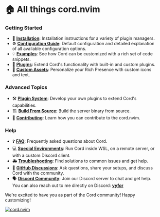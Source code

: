 # 🏠 All things cord.nvim

### Getting Started
- 🚀 **[Installation](../../README.md#-installation)**: Installation instructions for a variety of plugin managers.
- ⚙️ **[Configuration Guide](./Configuration.md)**: Default configuration and detailed explanation of all available configuration options.
- 💡 **[Examples](./Examples.md)**: See how Cord can be customized with a rich set of code snippets.
- 🔌 **[Plugins](./Plugins.md)**: Extend Cord's functionality with built-in and custom plugins.
- 🎨 **[Custom Assets](./Assets.md)**: Personalize your Rich Presence with custom icons and text.

### Advanced Topics
- 🛠️ **[Plugin System](./Plugin-System.md)**: Develop your own plugins to extend Cord's capabilities.
- 🏗️ **[Build From Source](./Build.md)**: Build the server binary from source.
- 🤝 **[Contributing](./Contributing.md)**:  Learn how you can contribute to the cord.nvim.

### Help
- ❓ **[FAQ](./FAQ.md)**: Frequently asked questions about Cord.
- 💻 **[Special Environments](./Special-Environments.md)**: Run Cord inside WSL, on a remote server, or with a custom Discord client.
- 🚑 **[Troubleshooting](./Troubleshooting.md)**: Find solutions to common issues and get help.
- 💬 **[GitHub Discussions](https://github.com/vyfor/cord.nvim/discussions)**: Ask questions, share your setups, and discuss Cord with the community.
- 🗣️ **[Discord Community](https://discord.gg/q9rC4bjCHv)**: Join our Discord server to chat and get help. You can also reach out to me directly on Discord: <a href="https://discord.com/users/446729269872427018">**vyfor**</a>

We're excited to have you as part of the Cord community! Happy customizing!

<div><a href="https://discord.gg/q9rC4bjCHv"><img src="https://discord.com/api/guilds/1322899307925602366/widget.png?style=banner3" alt="cord.nvim"/></a></div>
